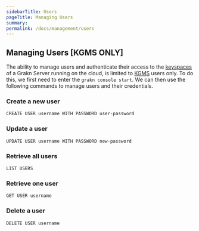 ```yaml
---
sidebarTitle: Users
pageTitle: Managing Users
summary:
permalink: /docs/management/users
---
```


## Managing Users [KGMS ONLY]
The ability to manage users and authenticate their access to the [keyspaces](/docs/management/keyspace) of a Grakn Server running on the cloud, is limited to [KGMS](/docs/cloud-deployment/kgms) users only. To do this, we first need to enter the `grakn console start`. We can then use the following commands to manage users and their credentials.

### Create a new user
```
CREATE USER username WITH PASSWORD user-password
```

### Update a user
```
UPDATE USER username WITH PASSWORD new-password
```

### Retrieve all users
```
LIST USERS
```

### Retrieve one user
```
GET USER username
```

### Delete a user
```
DELETE USER username
```